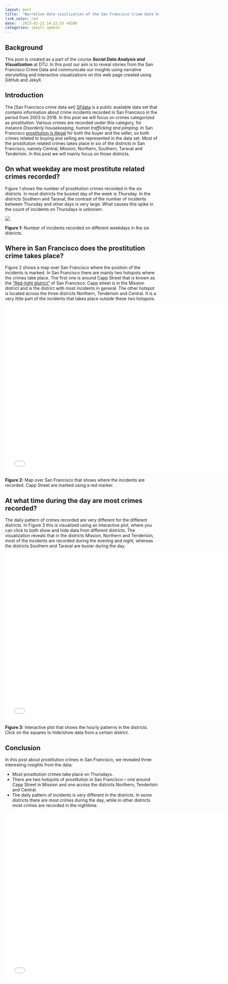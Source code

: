 ```yaml
---
layout: post
title:  "Narrative data visulization of the San Francisco Crime Data Set"
link_color: red
date:   2023-03-21 14:22:33 +0100
categories: jekyll update
---
```


## Background
This post is created as a part of the course ***Social Data Analysis and Visualization*** at DTU. In this post our aim is to reveal stories from the San Francisco Crime Data and communicate our insights using narrative storytelling and interactive visualizations on this web page created using GitHub and Jekyll. 

## Introduction
The [San Francisco crime data set] [SFdata] is a public available data set that contains information about crime incidents recorded in San Francisco in the period from 2003 to 2018. In this post we will focus on crimes categorized as prostitution. Various crimes are recorded under this category, for instance  *Disorderly housekeeping, human trafficking and pimping*. In San Francisco  [prostitution is illegal][wiki] for both the buyer and the seller, so both crimes related to buying and selling are represented in the data set. Most of the prostitution related crimes takes place in six of the districts in San Francisco, namely Central, Mission, Northern, Southern, Taraval and Tenderloin. In this post we will mainly focus on those districts. 

## On what weekday are most prostitute related crimes recorded? 
Figure 1 shows the number of prostitution crimes recorded in the six districts. In most districts the busiest day of the week is Thursday. In the districts Southern and Taraval, the contrast of the number of incidents between Thursday and other days is very large. What causes this spike in the count of incidents on Thursdays is unknown.


<img src="{{site.baseurl}}/assets/images/barplot2.png">

**Figure 1:** Number of incidents recorded on different weekdays in the six districts.

## Where in San Francisco does the prostitution crime takes place?
Figure 2 shows a map over San Francisco where the position of the incidents is marked. In San Francisco there are mainly two hotspots where the crimes take place. The first one is around Capp Street that is known as the [“Red-light district”][rl] of San Francisco. Capp street is in the Mission district and is the district with most incidents in general. The other hotspot is located across the three districts Northern, Tenderloin and Central. It is a very little part of the incidents that takes place outside these two hotspots.


<embed 
       type="text/html" 
       src="{{site.baseurl}}/assets/images/map.html"
       width="750"
       height="550"
       >


**Figure 2:** Map over San Francisco that shows where the incidents are recorded. Capp Street are marked using a red marker. 

## At what time during the day are most crimes recorded?
The daily pattern of crimes recorded are very different for the different districts. In Figure 3 this is visualized using an interactive plot, where you can click to both show and hide data from different districts. The visualization reveals that in the districts Mission, Northern and Tenderloin, most of the incidents are recorded during the evening and night, whereas the districts Southern and Taraval are busier during the day. 

<embed 
       type="text/html" 
       src="{{site.baseurl}}/assets/images/bokehfigure.html"
       width="750"
       height="550"
       >

**Figure 3:** Interactive plot that shows the hourly patterns in the districts. Click on the squares to hide/show data from a certain district.

## Conclusion
In this post about prostitution crimes in San Francisco, we revealed three interesting insights from the data: 
* Most prostitution crimes take place on Thursdays.
* There are two hotspots of prostitution in San Francisco – one around Capp Street in Mission and one across the districts Northern, Tenderloin and Central.
* The daily pattern of incidents is very different in the districts. In some districts there are most crimes during the day, while in other districts most crimes are recorded in the nighttime. 


<embed 
       type="text/html" 
       src="{{site.baseurl}}/assets/images/Assignment02.html"
       width="750"
       height="550"
       >


[SFdata]: https://data.sfgov.org/browse?category=Public+Safety
[wiki]: https://en.wikipedia.org/wiki/Prostitution_in_California 
[rl]: https://www.sfchronicle.com/sf/article/sex-workers-capp-street-17774301.php 

